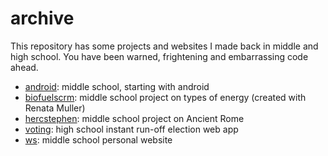 # archive

This repository has some projects and websites I made back in middle and high school. You have been warned, frightening and embarrassing code ahead.

+ [android](http://sclark.io/archive/android): middle school, starting with android
+ [biofuelscrm](http://sclark.io/archive/biofuelscrm): middle school project on types of energy (created with Renata Muller)
+ [hercstephen](http://sclark.io/archive/hercstephen): middle school project on Ancient Rome
+ [voting](http://sclark.io/archive/voting): high school instant run-off election web app
+ [ws](http://sclark.io/archive/ws): middle school personal website
